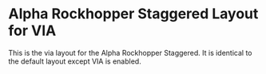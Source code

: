 # Alpha Rockhopper Staggered Layout for VIA

This is the via layout for the Alpha Rockhopper Staggered. It is identical to the default layout except VIA is enabled.
